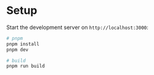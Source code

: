 # Setup

Start the development server on `http://localhost:3000`:

```bash
# pnpm
pnpm install
pnpm dev

# build
pnpm run build
```
